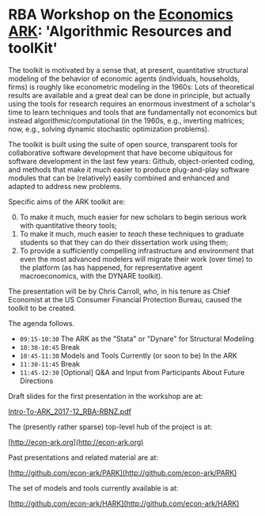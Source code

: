 # RBA Workshop on the [Economics ARK](http://econ-ark.org): 'Algorithmic Resources and toolKit' 

The toolkit is motivated by a sense that, at present, quantitative structural modeling of the behavior of economic agents (individuals, households, firms) is roughly like econometric modeling in the 1960s:  Lots of theoretical results are available and a great deal can be done in principle, but actually using the tools for research requires an enormous investment of a scholar's time to learn techniques and tools that are fundamentally not economics but instead algorithmic/computational (in the 1960s, e.g., inverting matrices; now, e.g., solving dynamic stochastic optimization problems).

The toolkit is built using the suite of open source, transparent tools for collaborative software development that have become ubiquitous for software development in the last few years:  Github, object-oriented coding, and methods that make it much easier to produce plug-and-play software modules that can be (relatively) easily combined and enhanced and adapted to address new problems.

Specific aims of the ARK toolkit are:

0. To make it much, much easier for new scholars to begin serious work with quantitative theory tools;
0. To make it much, much easier to *teach* these techniques to graduate students so that they can do their dissertation work using them;
0. To provide a sufficiently compelling infrastructure and environment that even the most advanced modelers will migrate their work (over time) to the platform (as has happened, for representative agent macroeconomics, with the DYNARE toolkit).

The presentation will be by Chris Carroll, who, in his tenure as Chief Economist at the US Consumer Financial Protection Bureau, caused the toolkit to be created.

The agenda follows.

* `09:15-10:30` The ARK as the "Stata" or "Dynare" for Structural Modeling
* `10:30-10:45` Break
* `10:45-11:30` Models and Tools Currently (or soon to be) In the ARK
* `11:30-11:45` Break
* `11:45-12:30` [Optional] Q&A and Input from Participants About Future Directions

Draft slides for the first presentation in the workshop are at:

[Intro-To-ARK\_2017-12\_RBA-RBNZ.pdf](https://github.com/econ-ark/PARK/blob/master/Intro-To-ARK_2017-12_RBA-RBNZ.pdf)

The (presently rather sparse) top-level hub of the project is at:

[http://econ-ark.org](http://econ-ark.org)

Past presentations and related material are at:

[http://github.com/econ-ark/PARK](http://github.com/econ-ark/PARK)

The set of models and tools currently available is at:

[http://github.com/econ-ark/HARK](http://github.com/econ-ark/HARK)

<!--stackedit_data:
eyJoaXN0b3J5IjpbLTgyMDM2NjczMl19
-->